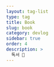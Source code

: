 ```yaml
---
layout: tag-list
type: tag
title: Book
slug: book
category: devlog
sidebar: true
order: 4
description: >
  독서 📖 
---
```

